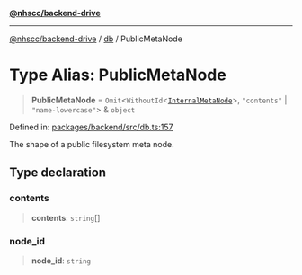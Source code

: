 [**@nhscc/backend-drive**](../../README.md)

***

[@nhscc/backend-drive](../../README.md) / [db](../README.md) / PublicMetaNode

# Type Alias: PublicMetaNode

> **PublicMetaNode** = `Omit`\<`WithoutId`\<[`InternalMetaNode`](InternalMetaNode.md)\>, `"contents"` \| `"name-lowercase"`\> & `object`

Defined in: [packages/backend/src/db.ts:157](https://github.com/nhscc/drive.api.hscc.bdpa.org/blob/14391c7d4b0a42834d6c5f1ebd8fcde34a9bede8/packages/backend/src/db.ts#L157)

The shape of a public filesystem meta node.

## Type declaration

### contents

> **contents**: `string`[]

### node\_id

> **node\_id**: `string`

